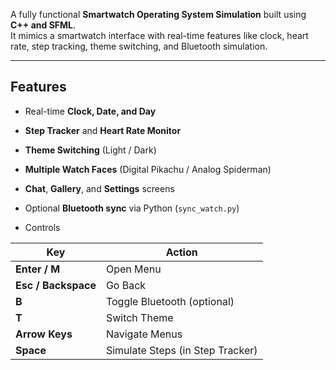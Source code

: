 
A fully functional **Smartwatch Operating System Simulation** built using **C++ and SFML**.  
It mimics a smartwatch interface with real-time features like clock, heart rate, step tracking, theme switching, and Bluetooth simulation.

---

## Features

- Real-time **Clock, Date, and Day**
- **Step Tracker** and **Heart Rate Monitor**
- **Theme Switching** (Light / Dark)
- **Multiple Watch Faces** (Digital Pikachu / Analog Spiderman)
- **Chat**, **Gallery**, and **Settings** screens
- Optional **Bluetooth sync** via Python (`sync_watch.py`)

- Controls

| Key | Action |
|-----|--------|
| **Enter / M** | Open Menu |
| **Esc / Backspace** | Go Back |
| **B** | Toggle Bluetooth (optional) |
| **T** | Switch Theme |
| **Arrow Keys** | Navigate Menus |
| **Space** | Simulate Steps (in Step Tracker) |
